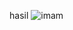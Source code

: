 hasil
![imam](https://github.com/imamady07/tugaspemweb5/assets/145320040/26d18d9e-2acd-4066-92c9-44bf577b9b0b)
